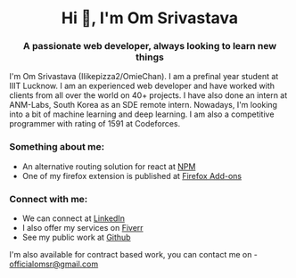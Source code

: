 <h1 align="center">Hi 👋, I'm Om Srivastava</h1>
<h3 align="center">A passionate web developer, always looking to learn new things</h3>

I'm Om Srivastava (Ilikepizza2/OmieChan). I am a prefinal year student at IIIT Lucknow. I am an experienced web developer and have worked with clients from all over the world on 40+ projects. I have also done an intern at ANM-Labs, South Korea as an SDE remote intern. Nowadays, I'm looking into a bit of machine learning and deep learning. I am also a competitive programmer with rating of 1591 at Codeforces.
<h3 align="left">Something about me:</h3>
<p align="left">
  <ul>
    <li>
      An alternative routing solution for react at <a href="https://www.npmjs.com/package/react-statesafe">NPM</a>    
    </li>
    <li>
      One of my firefox extension is published at <a href="https://addons.mozilla.org/en-US/firefox/addon/the-social-collection/">Firefox Add-ons</a>    
    </li>
  </ul>  
</p>
<h3 align="left">Connect with me:</h3>
<p align="left">
  <ul>
    <li>
      We can connect at <a href="https://www.linkedin.com/in/om-srivastava">LinkedIn</a>
    </li>
    <li>
      I also offer my services on <a href="https://www.fiverr.com/share/kA7GLo">Fiverr</a>
    </li>
    <li>
      See my public work at <a href="https://github.com/Ilikepizza2">Github</a>    
    </li>
  </ul>  
</p>



I'm also available for contract based work, you can contact me on - officialomsr@gmail.com

